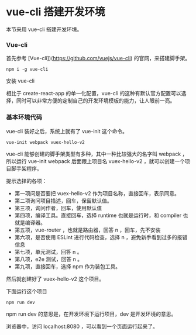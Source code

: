 # vue-cli 搭建开发环境

本节来用 vue-cli 搭建开发环境。

### Vue-cli

首先参考 [Vue-cli])(https://github.com/vuejs/vue-cli) 的官网，来搭建脚手架。

```
npm i -g vue-cli
```

安装 vue-cli

相比于 create-react-app 的单一化配置，vue-cli 的这种有默认官方配置可以选择，同时可以非常方便的定制自己的开发环境模板的能力，让人眼前一亮。

### 基本环境代码

vue-cli 装好之后，系统上就有了 vue-init 这个命令。

```
vue-init webpack vuex-hello-v2
```

vue-cli 能够创建的脚手架类型有多种，其中一种比较强大的名字叫 webpack ，所以运行 vue-init webpack 后面跟上项目名 vuex-hello-v2 ，就可以创建一个项目脚手架程序。

提示选择的各项：

- 第一项问是否要把 vuex-hello-v2 作为项目名称，直接回车，表示同意。
- 第二项询问项目描述，回车，保留默认值。
- 第三项，询问作者，回车，使用默认值
- 第四项，编译工具。直接回车，选择 runtime 也就是运行时，和 compiler 也就是编译器。
- 第五项，vue-router ，也就是路由器，回答 n ，回车，先不安装
- 第六项，是否使用 ESLint 进行代码检查，选择 n ，避免新手看到过多的报错信息
- 第七项，单元测试，回答 n 。
- 第八项，e2e 测试，回答 n 。
- 第九项，直接回车，选择 npm 作为装包工具。

然后就创建好了 vuex-hello-v2 这个项目。

下面运行这个项目

```
npm run dev
```

npm run dev 的意思是，在开发环境下运行项目，dev 是开发环境的意思。

浏览器中，访问 localhost:8080 ，可以看到一个页面运行起来了。
